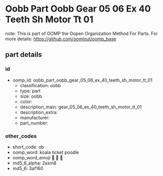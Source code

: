 # Oobb Part Oobb Gear 05 06 Ex 40 Teeth Sh Motor Tt 01  

note: This is part of OOMP the Oopen Organization Method For Parts. For more details: https://github.com/oomlout/oomp_base

##  part details





### id
* oomp_id: oobb_part_oobb_gear_05_06_ex_40_teeth_sh_motor_tt_01
  * classification: oobb
  * type: part
  * size: oobb
  * color: 
  * description_main: gear_05_06_ex_40_teeth_sh_motor_tt_01
  * description_extra: 
  * manufacturer: 
  * part_number: 

### other_codes
* short_code: ob
* oomp_word: koala ticket poodle
* oomp_word_emoji :koala: :ticket: :poodle:
* md5_6_alpha: 2asm8
* md5_6: 3af160